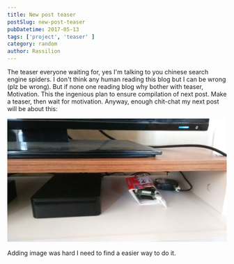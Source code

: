 ```yaml
---
title: New post teaser
postSlug: new-post-teaser
pubDatetime: 2017-05-13
tags: ['project', 'teaser' ]
category: random 
author: Rassilion 
---
```

The teaser everyone waiting for, yes I'm talking to you chinese search engine spiders. I don't think any human reading this blog but I can be wrong (plz be wrong). But if none one reading blog why bother with  teaser, Motivation. This the ingenious plan to ensure compilation of next post. Make a teaser, then wait for motivation. Anyway, enough chit-chat my next post will be about this:

![teaser](./teaser.jpg)

Adding image was hard I need to find a easier way to do it. 
